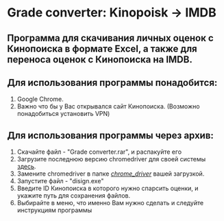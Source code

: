 ﻿# Grade converter: Kinopoisk -> IMDB


## Программа для скачивания личных оценок с Кинопоиска в формате Excel, а также для переноса оценок с Кинопоиска на IMDB.

## Для использования программы понадобится:
1) Google Chrome.
2) Важно что бы у Вас открывался сайт Кинопоиска. (Возможно понадобиться установить VPN)


## Для использования программы через архив:
1) Cкачайте файл - "Grade converter.rar", и распакуйте его
2) Загрузите последнюю версию chromedriver для своей системы [здесь](https://chromedriver.chromium.org/downloads).
3) Замените chromedriver в папке [*chrome_driver*](https://github.com/Rocky-04/grade_converter_kinopoisk-IMDB/tree/main/chrome_driver) вашей загрузкой.
4) Запустите файл - "disign.exe"
5) Введите ID Кинопоиска в которого нужно спарсить оценки, и укажите путь для сохранения файлов.
6) Выбирайте в меню, что именно Вам нужно сделать и следуйте инструкциям программы
